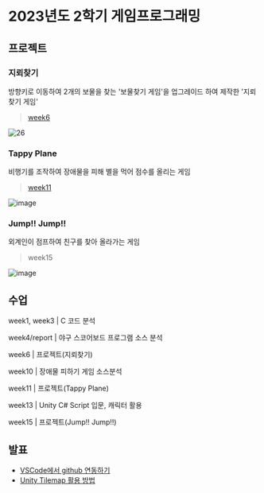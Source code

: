 # 2023년도 2학기 게임프로그래밍

## 프로젝트
### 지뢰찾기


방향키로 이동하여 2개의 보물을 찾는 '보물찾기 게임'을 업그레이드 하여 제작한 '지뢰 찾기 게임'

> [week6](https://github.com/min-young417/GameP/tree/main/week6)

![26](https://github.com/min-young417/GameP/assets/122364547/c4ecbbda-de15-49c8-b520-90917eb492d3)


### Tappy Plane


비행기를 조작하여 장애물을 피해 별을 먹어 점수를 올리는 게임

> [week11](https://github.com/min-young417/GameP/tree/main/week11)


![image](https://github.com/min-young417/GameP/assets/122364547/a2fb72f1-57be-4e05-a396-c54bf75d2fb8)

### Jump!! Jump!!


외계인이 점프하여 친구를 찾아 올라가는 게임

> week15


![image](https://github.com/min-young417/GameP/assets/122364547/1dddc61f-1e61-449c-bf8d-e5a39100db70)


## 수업
week1, week3 | C 코드 분석


week4/report  | 야구 스코어보드 프로그램 소스 분석 


week6  | 프로젝트(지뢰찾기) 


week10 | 장애물 피하기 게임 소스분석


week11 | 프로젝트(Tappy Plane)


week13 | Unity C# Script 입문, 캐릭터 활용


week15 | 프로젝트(Jump!! Jump!!)

## 발표
- [VSCode에서 github 연동하기](https://github.com/min-young417/GameP/tree/main/%EB%B0%9C%ED%91%9C_VSCode%EC%97%90%EC%84%9CGitHub%EC%97%B0%EB%8F%99)
- [Unity Tilemap 활용 방법](https://github.com/min-young417/GameP/tree/main/%EB%B0%9C%ED%91%9C_UnityTilemap)
